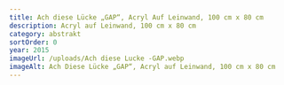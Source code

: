 ```yaml
---
title: Ach diese Lücke „GAP“, Acryl Auf Leinwand, 100 cm x 80 cm
description: Acryl auf Leinwand, 100 cm x 80 cm
category: abstrakt
sortOrder: 0
year: 2015
imageUrl: /uploads/Ach diese Lucke -GAP.webp
imageAlt: Ach Diese Lücke „GAP“, Acryl auf Leinwand, 100 cm x 80 cm
---
```


